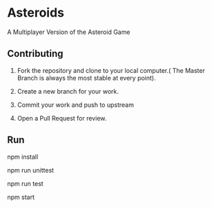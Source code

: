 # Asteroids
A Multiplayer Version of the Asteroid Game

## Contributing

1. Fork the repository and clone to your local computer.( The Master Branch is always the most stable at every point).

2. Create a new branch for your work.

3. Commit your work and push to upstream

4. Open a Pull Request for review.

## Run

  npm install

  npm run unittest

  npm run test
  
  npm start
